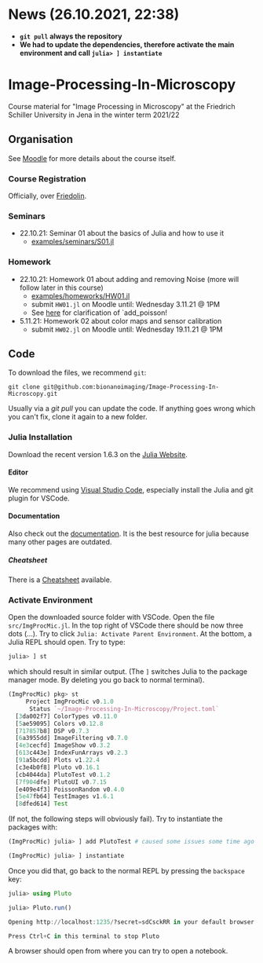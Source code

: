 # News (26.10.2021, 22:38)
* **`git pull` always the repository**
* **We had to update the dependencies, therefore activate the main environment and call `julia> ] instantiate`**

# Image-Processing-In-Microscopy
Course material for "Image Processing in Microscopy" at the Friedrich Schiller University in Jena in the winter term 2021/22

## Organisation
See [Moodle](https://moodle.uni-jena.de/course/view.php?id=19441) for more details about the course itself.

### Course Registration
Officially, over [Friedolin](https://friedolin.uni-jena.de/qisserver/rds?state=verpublish&status=init&vmfile=no&publishid=187964&moduleCall=webInfo&publishConfFile=webInfo&publishSubDir=veranstaltung).

### Seminars
* 22.10.21: Seminar 01 about the basics of Julia and how to use it
     * [examples/seminars/S01.jl](examples/seminars/S01.jl)

### Homework
* 22.10.21: Homework 01 about adding and removing Noise (more will follow later in this course)
     * [examples/homeworks/HW01.jl](examples/homeworks/HW01.jl)
     * submit `HW01.jl` on Moodle until: Wednesday 3.11.21 @ 1PM
     * See [here](https://github.com/bionanoimaging/Image-Processing-In-Microscopy/issues/1) for clarification of `add_poisson!
* 5.11.21: Homework 02 about color maps and sensor calibration
     * submit `HW02.jl` on Moodle until: Wednesday 19.11.21 @ 1PM 


## Code
To download the files, we recommend `git`:
```
git clone git@github.com:bionanoimaging/Image-Processing-In-Microscopy.git
```
Usually via a _git pull_ you can update the code. If anything goes wrong which you can't fix, clone it again to a new folder.


### Julia Installation
Download the recent version 1.6.3 on the [Julia Website](https://julialang.org/downloads/).

#### Editor
We recommend using [Visual Studio Code](https://www.julia-vscode.org/), especially install the Julia and git plugin for VSCode.

#### Documentation 
Also check out the [documentation](https://docs.julialang.org/en/v1/manual/performance-tips/). It is the best resource for julia because many other pages are outdated.

##### Cheatsheet
There is a [Cheatsheet](https://juliadocs.github.io/Julia-Cheat-Sheet/) available.

### Activate Environment
Open the downloaded source folder with VSCode. Open the file `src/ImgProcMic.jl`.
In the top right of VSCode there should be now three dots (...). Try to click `Julia: Activate Parent Environment`.
At the bottom, a Julia REPL should open.
Try to type:
```julia
julia> ] st
```
which should result in similar output. (The `]` switches Julia to the package manager mode. By deleting you go back to normal terminal).
```julia
(ImgProcMic) pkg> st
     Project ImgProcMic v0.1.0
      Status `~/Image-Processing-In-Microscopy/Project.toml`
  [3da002f7] ColorTypes v0.11.0
  [5ae59095] Colors v0.12.8
  [717857b8] DSP v0.7.3
  [6a3955dd] ImageFiltering v0.7.0
  [4e3cecfd] ImageShow v0.3.2
  [613c443e] IndexFunArrays v0.2.3
  [91a5bcdd] Plots v1.22.4
  [c3e4b0f8] Pluto v0.16.1
  [cb4044da] PlutoTest v0.1.2
  [7f904dfe] PlutoUI v0.7.15
  [e409e4f3] PoissonRandom v0.4.0
  [5e47fb64] TestImages v1.6.1
  [8dfed614] Test
```
(If not, the following steps will obviously fail).
Try to instantiate the packages with:
```julia
(ImgProcMic) julia> ] add PlutoTest # caused some issues some time ago

(ImgProcMic) julia> ] instantiate
```
Once you did that, go back to the normal REPL by pressing the `backspace` key:
```julia
julia> using Pluto

julia> Pluto.run()

Opening http://localhost:1235/?secret=sdCsckRR in your default browser... ~ have fun!

Press Ctrl+C in this terminal to stop Pluto
```

A browser should open from where you can try to open a notebook.
